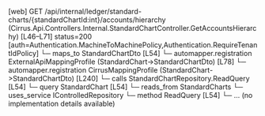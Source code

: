 [web] GET /api/internal/ledger/standard-charts/{standardChartId:int}/accounts/hierarchy  (Cirrus.Api.Controllers.Internal.StandardChartController.GetAccountsHierarchy)  [L46–L71] status=200 [auth=Authentication.MachineToMachinePolicy,Authentication.RequireTenantIdPolicy]
  └─ maps_to StandardChartDto [L54]
    └─ automapper.registration ExternalApiMappingProfile (StandardChart->StandardChartDto) [L78]
    └─ automapper.registration CirrusMappingProfile (StandardChart->StandardChartDto) [L240]
  └─ calls StandardChartRepository.ReadQuery [L54]
  └─ query StandardChart [L54]
    └─ reads_from StandardCharts
  └─ uses_service IControlledRepository<StandardChart>
    └─ method ReadQuery [L54]
      └─ ... (no implementation details available)


